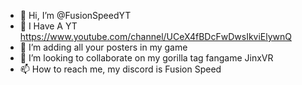 - 👋 Hi, I’m @FusionSpeedYT
- 👀 I Have A YT https://www.youtube.com/channel/UCeX4fBDcFwDwsIkviElywnQ
- 🌱 I’m adding all your posters in my game
- 💞️ I’m looking to collaborate on my gorilla tag fangame JinxVR
- 📫 How to reach me, my discord is Fusion Speed 

<!---
FusionSpeedYT/FusionSpeedYT is a ✨ special ✨ repository because its `README.md` (this file) appears on your GitHub profile.
You can click the Preview link to take a look at your changes.
--->
